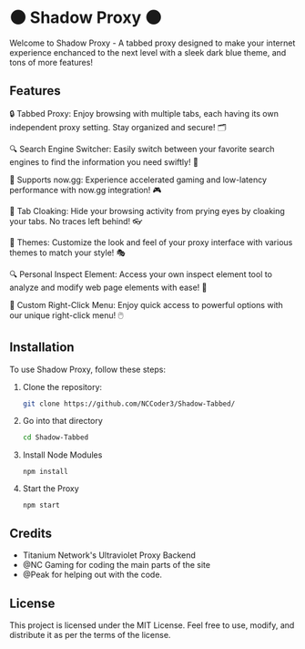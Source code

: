 # 🌑 Shadow Proxy 🌑

Welcome to Shadow Proxy - A tabbed proxy designed to make your internet experience enchanced to the next level with a sleek dark blue theme, and tons of more features!

## Features

🔒 Tabbed Proxy: Enjoy browsing with multiple tabs, each having its own independent proxy setting. Stay organized and secure! 🗂️

🔍 Search Engine Switcher: Easily switch between your favorite search engines to find the information you need swiftly! 🔄

🚀 Supports now.gg: Experience accelerated gaming and low-latency performance with now.gg integration! 🎮

👻 Tab Cloaking: Hide your browsing activity from prying eyes by cloaking your tabs. No traces left behind! 👓

🎨 Themes: Customize the look and feel of your proxy interface with various themes to match your style! 🎭

🔍 Personal Inspect Element: Access your own inspect element tool to analyze and modify web page elements with ease! 🔧

🔮 Custom Right-Click Menu: Enjoy quick access to powerful options with our unique right-click menu! 🖱️

## Installation

To use Shadow Proxy, follow these steps:

1. Clone the repository:
   ```bash
   git clone https://github.com/NCCoder3/Shadow-Tabbed/
2. Go into that directory
   ```bash
   cd Shadow-Tabbed
3. Install Node Modules
   ```npm
   npm install
4. Start the Proxy
   ```npm
   npm start
## Credits
- Titanium Network's Ultraviolet Proxy Backend
- @NC Gaming for coding the main parts of the site
- @Peak for helping out with the code.

## License
This project is licensed under the MIT License. Feel free to use, modify, and distribute it as per the terms of the license.
